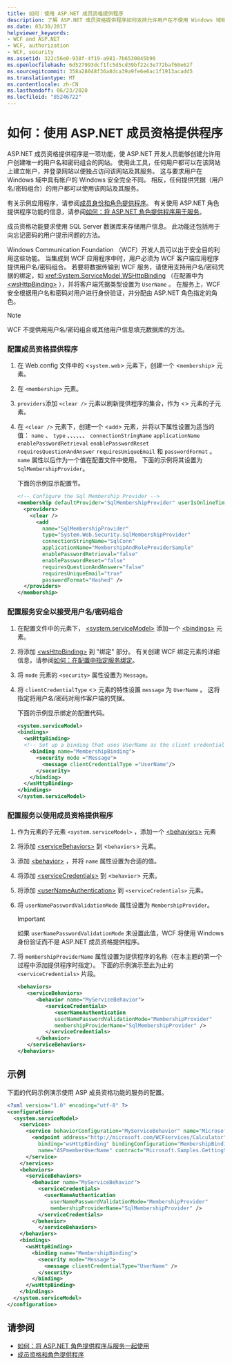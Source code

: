 ```yaml
---
title: 如何：使用 ASP.NET 成员资格提供程序
description: 了解 ASP.NET 成员资格提供程序如何支持允许用户在不使用 Windows 域帐户的情况下创建用户名和密码进行访问的网站。
ms.date: 03/30/2017
helpviewer_keywords:
- WCF and ASP.NET
- WCF, authorization
- WCF, security
ms.assetid: 322c56e0-938f-4f19-a981-7b6530045b90
ms.openlocfilehash: 6d527993dcf1fc5d5cd39bf22c3e772baf60e62f
ms.sourcegitcommit: 358a28048f36a8dca39a9fe6e6ac1f1913acadd5
ms.translationtype: MT
ms.contentlocale: zh-CN
ms.lasthandoff: 06/23/2020
ms.locfileid: "85246722"
---
```

# <a name="how-to-use-the-aspnet-membership-provider"></a>如何：使用 ASP.NET 成员资格提供程序

ASP.NET 成员资格提供程序是一项功能，使 ASP.NET 开发人员能够创建允许用户创建唯一的用户名和密码组合的网站。 使用此工具，任何用户都可以在该网站上建立帐户，并登录网站以便独占访问该网站及其服务。 这与要求用户在 Windows 域中具有帐户的 Windows 安全完全不同。 相反，任何提供凭据（用户名/密码组合）的用户都可以使用该网站及其服务。

有关示例应用程序，请参阅[成员身份和角色提供程序](../samples/membership-and-role-provider.md)。 有关使用 ASP.NET 角色提供程序功能的信息，请参阅[如何：将 ASP.NET 角色提供程序用于服务](how-to-use-the-aspnet-role-provider-with-a-service.md)。

成员资格功能要求使用 SQL Server 数据库来存储用户信息。 此功能还包括用于向忘记密码的用户提示问题的方法。

Windows Communication Foundation （WCF）开发人员可以出于安全目的利用这些功能。 当集成到 WCF 应用程序中时，用户必须为 WCF 客户端应用程序提供用户名/密码组合。 若要将数据传输到 WCF 服务，请使用支持用户名/密码凭据的绑定，如 <xref:System.ServiceModel.WSHttpBinding> （在配置中为 [\<wsHttpBinding>](../../configure-apps/file-schema/wcf/wshttpbinding.md) ），并将客户端凭据类型设置为 `UserName` 。 在服务上，WCF 安全根据用户名和密码对用户进行身份验证，并分配由 ASP.NET 角色指定的角色。

> [!NOTE]
> WCF 不提供用用户名/密码组合或其他用户信息填充数据库的方法。

### <a name="to-configure-the-membership-provider"></a>配置成员资格提供程序

1. 在 Web.config 文件中的 <`system.web`> 元素下，创建一个 <`membership`> 元素。

2. 在 `<membership>` 元素。

3. `providers`添加 `<clear />` 元素以刷新提供程序的集合，作为 <> 元素的子元素。

4. 在 `<clear />` 元素下，创建一个 <`add`> 元素，并将以下属性设置为适当的值： `name` 、 `type` 、、、、、、 `connectionStringName` `applicationName` `enablePasswordRetrieval` `enablePasswordReset` `requiresQuestionAndAnswer` `requiresUniqueEmail` 和 `passwordFormat` 。 `name` 属性以后作为一个值在配置文件中使用。 下面的示例将其设置为 `SqlMembershipProvider`。

    下面的示例显示配置节。

    ```xml
    <!-- Configure the Sql Membership Provider -->
    <membership defaultProvider="SqlMembershipProvider" userIsOnlineTimeWindow="15">
      <providers>
        <clear />
          <add
            name="SqlMembershipProvider"
            type="System.Web.Security.SqlMembershipProvider"
            connectionStringName="SqlConn"
            applicationName="MembershipAndRoleProviderSample"
            enablePasswordRetrieval="false"
            enablePasswordReset="false"
            requiresQuestionAndAnswer="false"
            requiresUniqueEmail="true"
            passwordFormat="Hashed" />
      </providers>
    </membership>
    ```

### <a name="to-configure-service-security-to-accept-the-user-namepassword-combination"></a>配置服务安全以接受用户名/密码组合

1. 在配置文件中的元素下， [\<system.serviceModel>](../../configure-apps/file-schema/wcf/system-servicemodel.md) 添加一个 [\<bindings>](../../configure-apps/file-schema/wcf/bindings.md) 元素。

2. 将添加 [\<wsHttpBinding>](../../configure-apps/file-schema/wcf/wshttpbinding.md) 到 "绑定" 部分。 有关创建 WCF 绑定元素的详细信息，请参阅[如何：在配置中指定服务绑定](../how-to-specify-a-service-binding-in-configuration.md)。

3. 将 `mode` 元素的 `<security>` 属性设置为 `Message`。

4. 将 `clientCredentialType` <> 元素的特性设置 `message` 为 `UserName` 。 这将指定将用户名/密码对用作客户端的凭据。

    下面的示例显示绑定的配置代码。

    ```xml
    <system.serviceModel>
    <bindings>
      <wsHttpBinding>
      <!-- Set up a binding that uses UserName as the client credential type -->
        <binding name="MembershipBinding">
          <security mode ="Message">
            <message clientCredentialType ="UserName"/>
          </security>
        </binding>
      </wsHttpBinding>
    </bindings>
    </system.serviceModel>
    ```

### <a name="to-configure-a-service-to-use-the-membership-provider"></a>配置服务以使用成员资格提供程序

1. 作为元素的子元素 `<system.serviceModel>` ，添加一个 [\<behaviors>](../../configure-apps/file-schema/wcf/behaviors.md) 元素

2. 将添加 [\<serviceBehaviors>](../../configure-apps/file-schema/wcf/servicebehaviors.md) 到 <`behaviors`> 元素。

3. 添加 [\<behavior>](../../configure-apps/file-schema/wcf/behavior-of-endpointbehaviors.md) ，并将 `name` 属性设置为合适的值。

4. 将添加 [\<serviceCredentials>](../../configure-apps/file-schema/wcf/servicecredentials.md) 到 <`behavior`> 元素。

5. 将添加 [\<userNameAuthentication>](../../configure-apps/file-schema/wcf/usernameauthentication.md) 到 `<serviceCredentials>` 元素。

6. 将 `userNamePasswordValidationMode` 属性设置为 `MembershipProvider`。

    > [!IMPORTANT]
    > 如果 `userNamePasswordValidationMode` 未设置此值，WCF 将使用 Windows 身份验证而不是 ASP.NET 成员资格提供程序。

7. 将 `membershipProviderName` 属性设置为提供程序的名称（在本主题的第一个过程中添加提供程序时指定）。 下面的示例演示至此为止的 `<serviceCredentials>` 片段。

    ```xml
    <behaviors>
       <serviceBehaviors>
          <behavior name="MyServiceBehavior">
             <serviceCredentials>
                <userNameAuthentication
                userNamePasswordValidationMode="MembershipProvider"
                membershipProviderName="SqlMembershipProvider" />
             </serviceCredentials>
          </behavior>
       </serviceBehaviors>
    </behaviors>
    ```

## <a name="example"></a>示例

下面的代码示例演示使用 ASP 成员资格功能的服务的配置。

```xml
<?xml version="1.0" encoding="utf-8" ?>
<configuration>
  <system.serviceModel>
    <services>
      <service behaviorConfiguration="MyServiceBehavior" name="Microsoft.Samples.GettingStarted.CalculatorService">
        <endpoint address="http://microsoft.com/WCFservices/Calculator"
          binding="wsHttpBinding" bindingConfiguration="MembershipBinding"
          name="ASPmemberUserName" contract="Microsoft.Samples.GettingStarted.ICalculator" />
      </service>
    </services>
    <behaviors>
      <serviceBehaviors>
        <behavior name="MyServiceBehavior">
          <serviceCredentials>
            <userNameAuthentication
              userNamePasswordValidationMode="MembershipProvider"
              membershipProviderName="SqlMembershipProvider" />
          </serviceCredentials>
        </behavior>
          </serviceBehaviors>
    </behaviors>
    <bindings>
      <wsHttpBinding>
        <binding name="MembershipBinding">
          <security mode="Message">
            <message clientCredentialType="UserName" />
          </security>
        </binding>
      </wsHttpBinding>
    </bindings>
  </system.serviceModel>
</configuration>
```

## <a name="see-also"></a>请参阅

- [如何：将 ASP.NET 角色提供程序与服务一起使用](how-to-use-the-aspnet-role-provider-with-a-service.md)
- [成员资格和角色提供程序](../samples/membership-and-role-provider.md)
